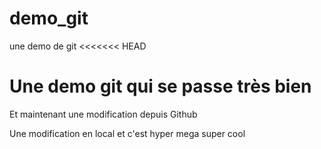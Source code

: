 # demo_git
une demo de git
<<<<<<< HEAD

Une demo git qui se passe très bien
=======
Et maintenant une modification depuis Github

Une modification en local  et c'est hyper mega super cool
